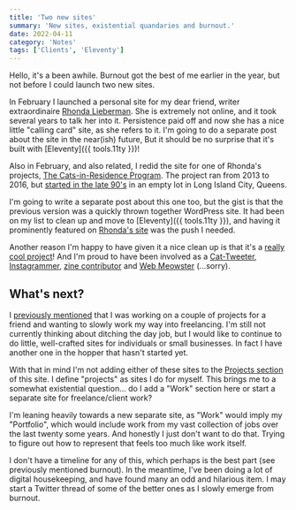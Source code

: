 ```yaml
---
title: 'Two new sites'
summary: 'New sites, existential quandaries and burnout.'
date: 2022-04-11
category: 'Notes'
tags: ['Clients', 'Eleventy']
---
```


Hello, it's a been awhile. Burnout got the best of me earlier in the year, but not before I could launch two new sites.

In February I launched a personal site for my dear friend, writer extraordinaire [Rhonda Lieberman](https://rhondalieberman.com/). She is extremely not online, and it took several years to talk her into it. Persistence paid off and now she has a nice little "calling card" site, as she refers to it. I'm going to do a separate post about the site in the near(ish) future, But it should be no surprise that it's built with [Eleventy]({{ tools.11ty }})!

Also in February, and also related, I redid the site for one of Rhonda's projects, [The Cats-in-Residence Program](https://cats-in-residence.org/). The project ran from 2013 to 2016, but [started in the late 90's](https://www.artforum.com/interviews/rhonda-lieberman-talks-about-the-cat-show-41537) in an empty lot in Long Island City, Queens.

I'm going to write a separate post about this one too, but the gist is that the previous version was a quickly thrown together WordPress site. It had been on my list to clean up and move to [Eleventy]({{ tools.11ty }}), and having it prominently featured on [Rhonda's site](https://rhondalieberman.com/) was the push I needed.

Another reason I'm happy to have given it a nice clean up is that it's a [really cool project](https://cats-in-residence.org/about/)! And I'm proud to have been involved as a [Cat-Tweeter](https://twitter.com/catsinresidence), [Instagrammer](https://instagram.com/catsinresidence), [zine contributor](https://cats-in-residence.org/zine/) and [Web Meowster](https://cats-in-residence.org/) (...sorry).

## What's next?
I [previously mentioned](/notes/year-one-in-the-books/#whats-next) that I was working on a couple of projects for a friend and wanting to slowly work my way into freelancing. I'm still not currently thinking about ditching the day job, but I would like to continue to do little, well-crafted sites for individuals or small businesses. In fact I have another one in the hopper that hasn't started yet.

With that in mind I'm not adding either of these sites to the [Projects section](/projects/) of this site. I define "projects" as sites I do for myself. This brings me to a somewhat existential question... do I add a "Work" section here or start a separate site for freelance/client work?

I'm leaning heavily towards a new separate site, as "Work" would imply my "Portfolio", which would include work from my vast collection of jobs over the last twenty some years. And honestly I just don't want to do that. Trying to figure out how to represent that feels too much like work itself.

I don't have a timeline for any of this, which perhaps is the best part (see previously mentioned burnout). In the meantime, I've been doing a lot of digital housekeeping, and have found many an odd and hilarious item. I may start a Twitter thread of some of the better ones as I slowly emerge from burnout.
